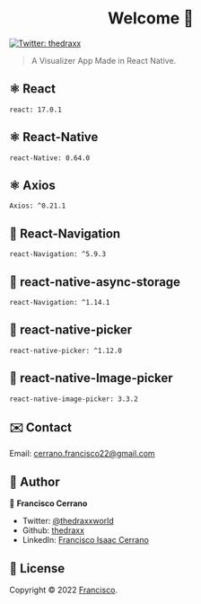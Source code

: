 <h1 align="center">Welcome 👋</h1>
<p>
  <a href="https://twitter.com/ThedraxxWorld" target="_blank">
    <img alt="Twitter: thedraxx" src="https://img.shields.io/twitter/follow/ThedraxxWorld.svg?style=social" />
  </a>
</p>

> A Visualizer App Made in React Native.</br>

## ⚛️ React
```
react: 17.0.1
```
## ⚛️ React-Native
```
react-Native: 0.64.0
```
## ⚛️ Axios
```
Axios: ^0.21.1
```
## 🤍 React-Navigation
```
react-Navigation: ^5.9.3
```
## 🤍 react-native-async-storage
```
react-Navigation: ^1.14.1
```
## 🤍 react-native-picker
```
react-native-picker: ^1.12.0
```
## 🤍 react-native-Image-picker 
```
react-native-image-picker: 3.3.2
```

## ✉️ Contact

Email: cerrano.francisco22@gmail.com

## 🤔 Author

👤 **Francisco Cerrano**

- Twitter: [@thedraxxworld](https://twitter.com/ThedraxxWorld)
- Github: [thedraxx](https://github.com/thedraxx)
- LinkedIn: [Francisco Isaac Cerrano](https://www.linkedin.com/in/cerranofrancisco/)


## 📝 License

Copyright © 2022 [Francisco](https://github.com/thedraxx).<br />